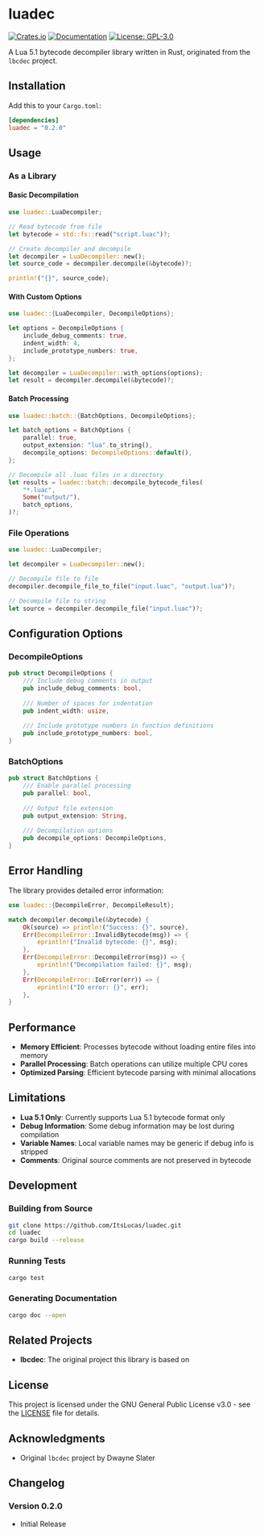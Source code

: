 # luadec

[![Crates.io](https://img.shields.io/crates/v/luadec.svg)](https://crates.io/crates/luadec)
[![Documentation](https://docs.rs/luadec/badge.svg)](https://docs.rs/luadec)
[![License: GPL-3.0](https://img.shields.io/badge/License-GPL%203.0-blue.svg)](https://www.gnu.org/licenses/gpl-3.0)

A Lua 5.1 bytecode decompiler library written in Rust, originated from the `lbcdec` project.

## Installation

Add this to your `Cargo.toml`:

```toml
[dependencies]
luadec = "0.2.0"
```

## Usage

### As a Library

#### Basic Decompilation

```rust
use luadec::LuaDecompiler;

// Read bytecode from file
let bytecode = std::fs::read("script.luac")?;

// Create decompiler and decompile
let decompiler = LuaDecompiler::new();
let source_code = decompiler.decompile(&bytecode)?;

println!("{}", source_code);
```

#### With Custom Options

```rust
use luadec::{LuaDecompiler, DecompileOptions};

let options = DecompileOptions {
    include_debug_comments: true,
    indent_width: 4,
    include_prototype_numbers: true,
};

let decompiler = LuaDecompiler::with_options(options);
let result = decompiler.decompile(&bytecode)?;
```

#### Batch Processing

```rust
use luadec::batch::{BatchOptions, DecompileOptions};

let batch_options = BatchOptions {
    parallel: true,
    output_extension: "lua".to_string(),
    decompile_options: DecompileOptions::default(),
};

// Decompile all .luac files in a directory
let results = luadec::batch::decompile_bytecode_files(
    "*.luac",
    Some("output/"),
    batch_options,
)?;
```

### File Operations

```rust
use luadec::LuaDecompiler;

let decompiler = LuaDecompiler::new();

// Decompile file to file
decompiler.decompile_file_to_file("input.luac", "output.lua")?;

// Decompile file to string
let source = decompiler.decompile_file("input.luac")?;
```

## Configuration Options

### DecompileOptions

```rust
pub struct DecompileOptions {
    /// Include debug comments in output
    pub include_debug_comments: bool,
    
    /// Number of spaces for indentation
    pub indent_width: usize,
    
    /// Include prototype numbers in function definitions
    pub include_prototype_numbers: bool,
}
```

### BatchOptions

```rust
pub struct BatchOptions {
    /// Enable parallel processing
    pub parallel: bool,
    
    /// Output file extension
    pub output_extension: String,
    
    /// Decompilation options
    pub decompile_options: DecompileOptions,
}
```

## Error Handling

The library provides detailed error information:

```rust
use luadec::{DecompileError, DecompileResult};

match decompiler.decompile(&bytecode) {
    Ok(source) => println!("Success: {}", source),
    Err(DecompileError::InvalidBytecode(msg)) => {
        eprintln!("Invalid bytecode: {}", msg);
    },
    Err(DecompileError::DecompileError(msg)) => {
        eprintln!("Decompilation failed: {}", msg);
    },
    Err(DecompileError::IoError(err)) => {
        eprintln!("IO error: {}", err);
    },
}
```

## Performance

- **Memory Efficient**: Processes bytecode without loading entire files into memory
- **Parallel Processing**: Batch operations can utilize multiple CPU cores
- **Optimized Parsing**: Efficient bytecode parsing with minimal allocations

## Limitations

- **Lua 5.1 Only**: Currently supports Lua 5.1 bytecode format only
- **Debug Information**: Some debug information may be lost during compilation
- **Variable Names**: Local variable names may be generic if debug info is stripped
- **Comments**: Original source comments are not preserved in bytecode

## Development

### Building from Source

```bash
git clone https://github.com/ItsLucas/luadec.git
cd luadec
cargo build --release
```

### Running Tests

```bash
cargo test
```

### Generating Documentation

```bash
cargo doc --open
```

## Related Projects

- **lbcdec**: The original project this library is based on

## License

This project is licensed under the GNU General Public License v3.0 - see the [LICENSE](LICENSE) file for details.

## Acknowledgments

- Original `lbcdec` project by Dwayne Slater

## Changelog

### Version 0.2.0
- Initial Release